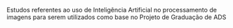 Estudos referentes ao uso de Inteligência Artificial no processamento de imagens para serem utilizados como base no Projeto de Graduação de ADS
